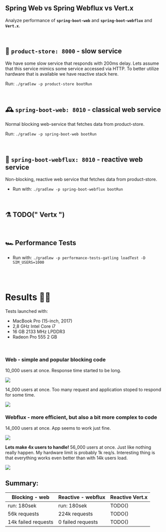 ## Spring Web vs Spring Webflux vs Vert.x
Analyze performance of <b>`spring-boot-web`</b> and <b>`spring-boot-webflux`</b> and <b>`Vert.x`</b>. 

<br>

## 🏬 `product-store: 8000` - slow service

We have some slow service that responds with 200ms delay. Lets assume that this service mimics some service accessed via HTTP. To better utilize hardware that is available we have reactive stack here.

Run: `./gradlew -p product-store bootRun`

<br>

## 🕰 `spring-boot-web: 8010` - classical web service 

Normal blocking web-service that fetches data from product-store.

Run: `./gradlew -p spring-boot-web bootRun`

<br>

## 🧬 `spring-boot-webflux: 8010` - reactive web service 

Non-blocking, reactive web service that fetches data from product-store.

* Run with: `./gradlew -p spring-boot-webflux bootRun`

<br>

## ⚗ TODO(" Vertx ")

<br>

## 🏎 Performance Tests

* Run with: `./gradlew -p performance-tests-gatling loadTest -D SIM_USERS=1000`

<br>
<br>

# Results 👩‍🔬

Tests launched with: 
* MacBook Pro (15-inch, 2017)
* 2,8 GHz Intel Core i7
* 16 GB 2133 MHz LPDDR3
* Radeon Pro 555 2 GB

<br> 

### Web - simple and popular blocking code

10_000 users at once. Response time started to be long.

![](https://github.com/braintelligencePL/playgrounds/blob/master/images/web_10000.png)

14_000 users at once. Too many request and application stoped to respond for some time.

![](https://github.com/braintelligencePL/playgrounds/blob/master/images/web_14000.png)

### Webflux - more efficient, but also a bit more complex to code

14_000 users at once. App seems to work just fine.

![](https://github.com/braintelligencePL/playgrounds/blob/master/images/webflux_14000.png)

<b> Lets make 4x users to handle! </b> 56_000 users at once. Just like nothing really happen. My hardware limit is probably 1k req/s. Interesting thing is that everything works even better than with 14k users load.

![](https://github.com/braintelligencePL/playgrounds/blob/master/images/webflux_56000.png)

## Summary: 

| Blocking - web        | Reactive - webflux | Reactive Vert.x
| --------------------------|--------------------------|--------------------------|
| run: 180sek  | run: 180sek | TODO() |
| 56k requests | 224k requests | TODO() |
| 14k failed requests | 0 failed requests | TODO() |




